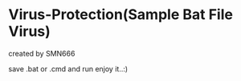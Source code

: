 # Virus-Protection(Sample Bat File Virus)
created by SMN666

save .bat or .cmd and run
enjoy it..:)
